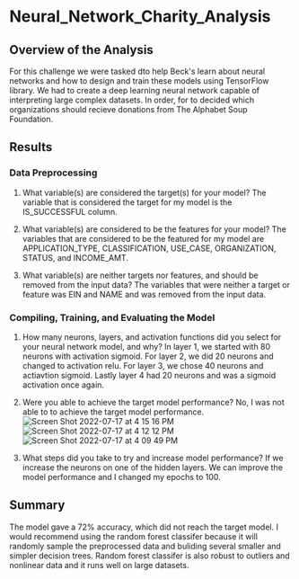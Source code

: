 # Neural_Network_Charity_Analysis
## Overview of the Analysis
For this challenge we were tasked dto help Beck's learn about neural networks and how to design and train these models using TensorFlow library. We had to create a deep learning neural network capable of interpreting large complex datasets. In order, for to decided which organizations should recieve donations from The Alphabet Soup Foundation.

## Results
### Data Preprocessing 
1. What variable(s) are considered the target(s) for your model?
The variable that is considered the target for my model is the IS_SUCCESSFUL column.

2. What variable(s) are considered to be the features for your model?
The variables that are considered to be the featured for my model are APPLICATION_TYPE, CLASSIFICATION, USE_CASE, ORGANIZATION, STATUS, and INCOME_AMT. 

3. What variable(s) are neither targets nor features, and should be removed from the input data?
The variables that were neither a target or feature was EIN and NAME and was removed from the input data.

### Compiling, Training, and Evaluating the Model
1. How many neurons, layers, and activation functions did you select for your neural network model, and why?
In layer 1, we started with 80 neurons with activation sigmoid. For layer 2, we did 20 neurons and changed to activation relu. For layer 3, we chose 40 neurons and actiavtion sigmoid. Lastly layer 4 had 20 neurons and was a sigmoid activation once again. 

2. Were you able to achieve the target model performance?
No, I was not able to to achieve the target model performance.
![Screen Shot 2022-07-17 at 4 15 16 PM](https://user-images.githubusercontent.com/98666231/179428751-006a5172-0f52-45e8-ae6a-d8e487c4addf.png)
![Screen Shot 2022-07-17 at 4 12 12 PM](https://user-images.githubusercontent.com/98666231/179428755-0d3f9e21-bef6-41e3-a0a0-6cdbab7643d4.png)
![Screen Shot 2022-07-17 at 4 09 49 PM](https://user-images.githubusercontent.com/98666231/179428757-18525cec-69f9-44bd-a44d-532e52243b8f.png)


3. What steps did you take to try and increase model performance?
If we increase the neurons on one of the hidden layers. We can improve the model performance and I changed my epochs to 100.

## Summary
The model gave a 72% accuracy, which did not reach the target model. I would recommend using the random forest classifer because it will randomly sample the preprocessed data and buliding several smaller and simpler decision trees. Random forest classifer is also robust to outliers and nonlinear data and it runs well on large datasets.
